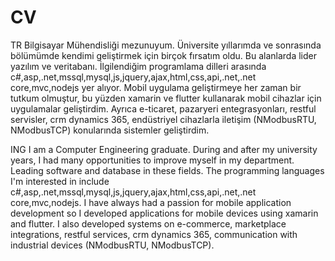 # CV

TR
Bilgisayar Mühendisliği mezunuyum. Üniversite yıllarımda ve sonrasında bölümümde kendimi geliştirmek için birçok fırsatım oldu. Bu alanlarda lider yazılım ve veritabanı. İlgilendiğim programlama dilleri arasında c#,asp,.net,mssql,mysql,js,jquery,ajax,html,css,api,.net,.net core,mvc,nodejs yer alıyor. Mobil uygulama geliştirmeye her zaman bir tutkum olmuştur, bu yüzden xamarin ve flutter kullanarak mobil cihazlar için uygulamalar geliştirdim. Ayrıca e-ticaret, pazaryeri entegrasyonları, restful servisler, crm dynamics 365, endüstriyel cihazlarla iletişim (NModbusRTU, NModbusTCP) konularında sistemler geliştirdim.

ING
I am a Computer Engineering graduate. During and after my university years, I had many opportunities to improve myself in my department. Leading software and database in these fields. The programming languages I'm interested in include c#,asp,.net,mssql,mysql,js,jquery,ajax,html,css,api,.net,.net core,mvc,nodejs. I have always had a passion for mobile application development so I developed applications for mobile devices using xamarin and flutter. I also developed systems on e-commerce, marketplace integrations, restful services, crm dynamics 365, communication with industrial devices (NModbusRTU, NModbusTCP).
